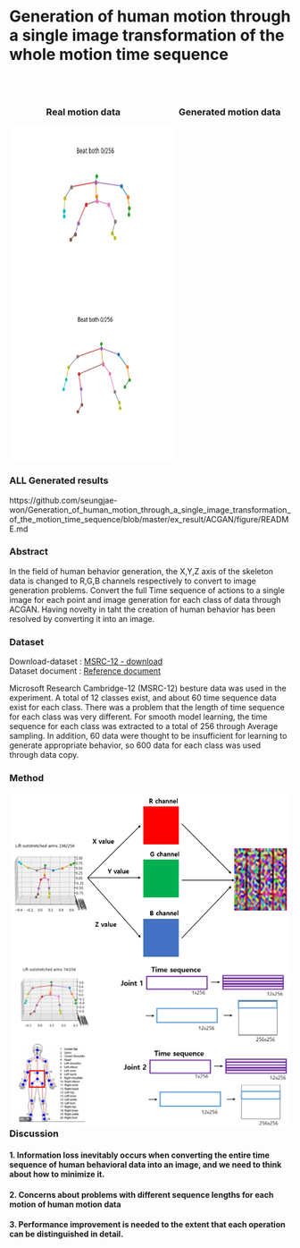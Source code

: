 

<h1>Generation of human motion through a single image transformation of the whole motion time sequence</h1>

<br><br>
<h3>   &nbsp&nbsp&nbsp&nbsp &nbsp&nbsp&nbsp&nbsp&nbsp&nbsp&nbsp&nbsp &nbsp&nbsp Real motion data   
 &nbsp&nbsp&nbsp&nbsp &nbsp&nbsp&nbsp&nbsp&nbsp&nbsp&nbsp&nbsp&nbsp&nbsp&nbsp&nbsp&nbsp&nbsp &nbsp&nbsp&nbsp&nbsp&nbsp  Generated motion data </h3>
<p>
<img src="https://github.com/seungjae-won/Generation-of-human-behavior-using-ACGAN/blob/master/ex_result/ACGAN/figure/real_motion_data.gif" align="left" height="300" width="300" >
<img src="https://github.com/seungjae-won/Generation-of-human-behavior-using-ACGAN/blob/master/ex_result/ACGAN/figure/fake_motion_data.gif" align="middle" height="300" width="300" >
 </p>
 
 <h3> ALL Generated results </h3>
https://github.com/seungjae-won/Generation_of_human_motion_through_a_single_image_transformation_of_the_motion_time_sequence/blob/master/ex_result/ACGAN/figure/README.md


<h3>Abstract</h3>
In the field of human behavior generation, the X,Y,Z axis of the skeleton data is changed to R,G,B channels respectively to convert to image generation problems. Convert the full Time sequence of actions to a single image for each point and image generation for each class of data through ACGAN. Having novelty in taht the creation of human behavior has been resolved by converting it into an image.


### Dataset
Download-dataset : [MSRC-12 - download](https://www.microsoft.com/en-us/download/details.aspx?id=52283) <br>
Dataset document : [Reference document](https://nanopdf.com/download/this-document-microsoft-research_pdf)

Microsoft Research Cambridge-12 (MSRC-12) besture data was used in the experiment. A total of 12 classes exist, and about 60 time sequence data exist for each class. There was a problem that the length of time sequence for each class was very different. For smooth model learning, the time sequence for each class was extracted to a total of 256 through Average sampling. In addition, 60 data were thought to be insufficient for learning to generate appropriate behavior, so 600 data for each class was used through data copy.


### Method
<p>


<img src="https://github.com/seungjae-won/Generation-of-human-behavior-using-ACGAN/blob/master/figure/xyzTOrgb.PNG" align="left" height="300" width="800" >
 <br><br> <br><br>
<img src="https://github.com/seungjae-won/Generation-of-human-behavior-using-ACGAN/blob/master/figure/jointTOimage.PNG" align="left" height="300" width="800" >
 <br><br> <br><br>

<br><br><br><br><br><br><br><br><br><br><br><br><br><br><br><br><br><br><br><br>
 </p>
 
<h3>Discussion</h3>
<h4>1. Information loss inevitably occurs when converting the entire time sequence of human behavioral data into an image, and we need to think about how to minimize it.</h4>
<h4>2. Concerns about problems with different sequence lengths for each motion of human motion data</h4>
<h4>3. Performance improvement is needed to the extent that each operation can be distinguished in detail.</h4>
